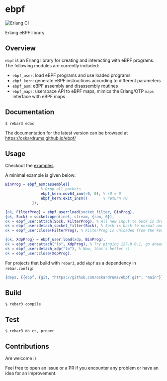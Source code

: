 ebpf
=====
![Erlang CI](https://github.com/oskardrums/ebpf/workflows/Erlang%20CI/badge.svg)

Erlang eBPF library

Overview
--------
`ebpf` is an Erlang library for creating and interacting with eBPF programs.
The following modules are currently included:
* `ebpf_user`: load eBPF programs and use loaded programs
* `ebpf_kern`: generate eBPF instructions according to different parameters
* `ebpf_asm`: eBPF assembly and disassembly routines
* `ebpf_maps`: userspace API to eBPF maps, mimics the Erlang/OTP `maps` interface with eBPF maps

Documentation
-------------

    $ rebar3 edoc

The documentation for the latest version can be browsed at https://oskardrums.github.io/ebpf/

Usage
-----
Checkout the [examples](examples/).

A minimal example is given below:
```erlang
BinProg = ebpf_asm:assemble([
                % Drop all packets
                ebpf_kern:mov64_imm(r0, 0), % r0 = 0
                ebpf_kern:exit_insn()       % return r0
            ]),

{ok, FilterProg} = ebpf_user:load(socket_filter, BinProg),
{ok, Sock} = socket:open(inet, stream, {raw, 0}),
ok = ebpf_user:attach(Sock, FilterProg), % All new input to Sock is dropped
ok = ebpf_user:detach_socket_filter(Sock), % Sock is back to normal and FilterProg can be
ok = ebpf_user:close(FilterProg), % FilterProg is unloaded from the kernel

{ok, XdpProg} = ebpf_user:load(xdp, BinProg),
ok = ebpf_user:attach("lo", XdpProg), % Try pinging 127.0.0.1, go ahead
ok = ebpf_user:detach_xdp("lo"), % Now, that's better :)
ok = ebpf_user:close(XdpProg).
```

For projects that build with `rebar3`, add `ebpf` as a dependency in `rebar.config`:

```erlang
{deps, [{ebpf, {git, "https://github.com/oskardrums/ebpf.git", "main"}}]}.
```

Build
-----

    $ rebar3 compile

Test
----

    $ rebar3 do ct, proper


Contributions
------------
Are welcome :)

Feel free to open an issue or a PR if you encounter any problem or have an idea for an improvement.
